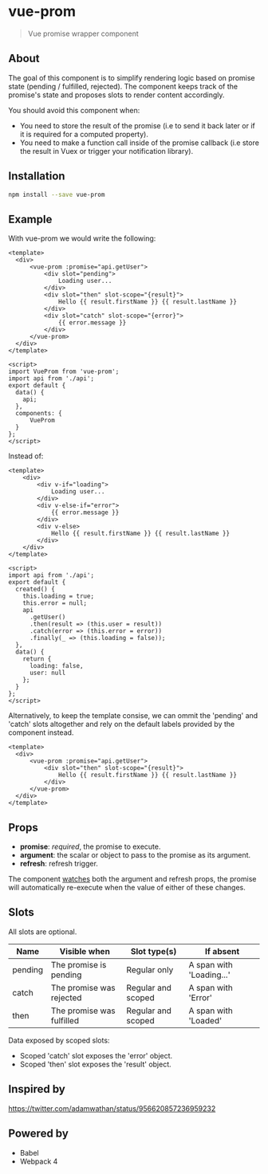 # vue-prom

> Vue promise wrapper component

## About

The goal of this component is to simplify rendering logic based on promise state (pending / fulfilled, rejected). The component keeps track of the promise's state and proposes slots to render content accordingly.

You should avoid this component when:

* You need to store the result of the promise (i.e to send it back later or if it is required for a computed property).
* You need to make a function call inside of the promise callback (i.e store the result in Vuex or trigger your notification library).

## Installation

```bash
npm install --save vue-prom
```

## Example

With vue-prom we would write the following:

```vue
<template>
  <div>
      <vue-prom :promise="api.getUser">
          <div slot="pending">
              Loading user...
          </div>
          <div slot="then" slot-scope="{result}">
              Hello {{ result.firstName }} {{ result.lastName }}
          </div>
          <div slot="catch" slot-scope="{error}">
              {{ error.message }}
          </div>
      </vue-prom>
  </div>
</template>

<script>
import VueProm from 'vue-prom';
import api from './api';
export default {
  data() {
    api;
  },
  components: {
      VueProm
  }
};
</script>
```

Instead of:

```vue
<template>
    <div>
        <div v-if="loading">
            Loading user...
        </div>
        <div v-else-if="error">
            {{ error.message }}
        </div>
        <div v-else>
            Hello {{ result.firstName }} {{ result.lastName }}
        </div>
    </div>
</template>

<script>
import api from './api';
export default {
  created() {
    this.loading = true;
    this.error = null;
    api
      .getUser()
      .then(result => (this.user = result))
      .catch(error => (this.error = error))
      .finally(_ => (this.loading = false));
  },
  data() {
    return {
      loading: false,
      user: null
    };
  }
};
</script>
```

Alternatively, to keep the template consise, we can ommit the 'pending' and 'catch' slots altogether and rely on the default labels provided by the component instead.

```vue
<template>
  <div>
      <vue-prom :promise="api.getUser">
          <div slot="then" slot-scope="{result}">
              Hello {{ result.firstName }} {{ result.lastName }}
          </div>
      </vue-prom>
  </div>
</template>
```

## Props

* __promise__: _required_, the promise to execute.
* __argument__: the scalar or object to pass to the promise as its argument.
* __refresh__: refresh trigger.

The component [watches](https://vuejs.org/v2/guide/computed.html#Watchers) both the argument and refresh props, the promise will automatically re-execute when the value of either of these changes.

## Slots

All slots are optional.

| Name     | Visible when              | Slot type(s)       | If absent                 |
|----------|---------------------------|--------------------|---------------------------|
| pending  | The promise is pending    | Regular only       | A span with 'Loading...'  |
| catch | The promise was rejected  | Regular and scoped | A span with 'Error'       |
| then     | The promise was fulfilled | Regular and scoped | A span with 'Loaded'      |

Data exposed by scoped slots:

* Scoped 'catch' slot exposes the 'error' object.
* Scoped 'then' slot exposes the 'result' object.

## Inspired by

https://twitter.com/adamwathan/status/956620857236959232

## Powered by

* Babel
* Webpack 4
